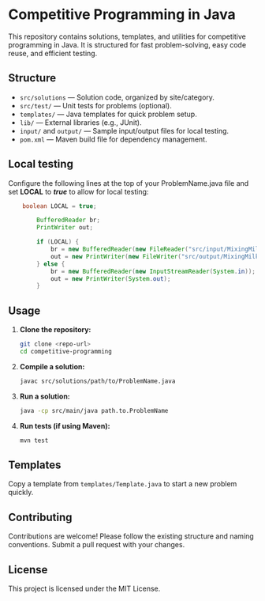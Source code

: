 # Competitive Programming in Java

This repository contains solutions, templates, and utilities for competitive programming in Java. It is structured for fast problem-solving, easy code reuse, and efficient testing.

## Structure

- `src/solutions` — Solution code, organized by site/category.
- `src/test/` — Unit tests for problems (optional).
- `templates/` — Java templates for quick problem setup.
- `lib/` — External libraries (e.g., JUnit).
- `input/` and `output/` — Sample input/output files for local testing.
- `pom.xml` — Maven build file for dependency management.

## Local testing 

Configure the following lines at the top of your ProblemName.java file and set **LOCAL** to ***true*** to allow for local testing: 

``` java
    boolean LOCAL = true;

        BufferedReader br;
        PrintWriter out;

        if (LOCAL) {
            br = new BufferedReader(new FileReader("src/input/MixingMilk.in"));
            out = new PrintWriter(new FileWriter("src/output/MixingMilk.out"));
        } else {
            br = new BufferedReader(new InputStreamReader(System.in));
            out = new PrintWriter(System.out);
        }
```

## Usage

1. **Clone the repository:**
   ```sh
   git clone <repo-url>
   cd competitive-programming
   ```
2. **Compile a solution:**
   ```sh
   javac src/solutions/path/to/ProblemName.java
   ```
3. **Run a solution:**
   ```sh
   java -cp src/main/java path.to.ProblemName
   ```
4. **Run tests (if using Maven):**
   ```sh
   mvn test
   ```

## Templates

Copy a template from `templates/Template.java` to start a new problem quickly.

## Contributing

Contributions are welcome! Please follow the existing structure and naming conventions. Submit a pull request with your changes.

## License

This project is licensed under the MIT License.
